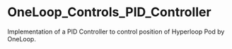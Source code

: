 # OneLoop_Controls_PID_Controller
 Implementation of a PID Controller to control position of Hyperloop Pod by OneLoop.
